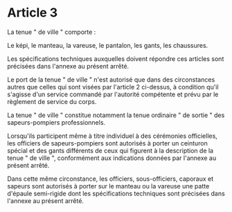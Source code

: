 # Article 3

La tenue " de ville " comporte :

Le képi, le manteau, la vareuse, le pantalon, les gants, les chaussures.

Les spécifications techniques auxquelles doivent répondre ces articles sont précisées dans l'annexe au présent arrêté.

Le port de la tenue " de ville " n'est autorisé que dans des circonstances autres que celles qui sont visées par l'article 2 ci-dessus, à condition qu'il s'agisse d'un service commandé par l'autorité compétente et prévu par le règlement de service du corps.

La tenue " de ville " constitue notamment la tenue ordinaire " de sortie " des sapeurs-pompiers professionnels.

Lorsqu'ils participent même à titre individuel à des cérémonies officielles, les officiers de sapeurs-pompiers sont autorisés à porter un ceinturon spécial et des gants différents de ceux qui figurent à la description de la tenue " de ville ", conformément aux indications données par l'annexe au présent arrêté.

Dans cette même circonstance, les officiers, sous-officiers, caporaux et sapeurs sont autorisés à porter sur le manteau ou la vareuse une patte d'épaule semi-rigide dont les spécifications techniques sont précisées dans l'annexe au présent arrêté.
